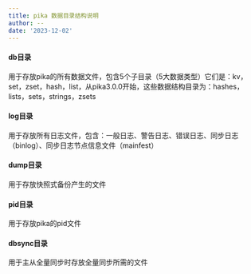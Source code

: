 ```yaml
---
title: pika 数据目录结构说明
author: --
date: '2023-12-02'
---
```

#### db目录

用于存放pika的所有数据文件，包含5个子目录（5大数据类型）它们是：kv，set，zset，hash，list，从pika3.0.0开始，这些数据结构目录为：hashes，lists，sets，strings，zsets

#### [](https://github.com/OpenAtomFoundation/pika/wiki/pika-%E6%95%B0%E6%8D%AE%E7%9B%AE%E5%BD%95%E7%BB%93%E6%9E%84%E8%AF%B4%E6%98%8E#log%E7%9B%AE%E5%BD%95)log目录

用于存放所有日志文件，包含：一般日志、警告日志、错误日志、同步日志（binlog）、同步日志节点信息文件（mainfest）

#### [](https://github.com/OpenAtomFoundation/pika/wiki/pika-%E6%95%B0%E6%8D%AE%E7%9B%AE%E5%BD%95%E7%BB%93%E6%9E%84%E8%AF%B4%E6%98%8E#dump%E7%9B%AE%E5%BD%95)dump目录

用于存放快照式备份产生的文件

#### [](https://github.com/OpenAtomFoundation/pika/wiki/pika-%E6%95%B0%E6%8D%AE%E7%9B%AE%E5%BD%95%E7%BB%93%E6%9E%84%E8%AF%B4%E6%98%8E#pid%E7%9B%AE%E5%BD%95)pid目录

用于存放pika的pid文件

#### [](https://github.com/OpenAtomFoundation/pika/wiki/pika-%E6%95%B0%E6%8D%AE%E7%9B%AE%E5%BD%95%E7%BB%93%E6%9E%84%E8%AF%B4%E6%98%8E#dbsync%E7%9B%AE%E5%BD%95)dbsync目录

用于主从全量同步时存放全量同步所需的文件